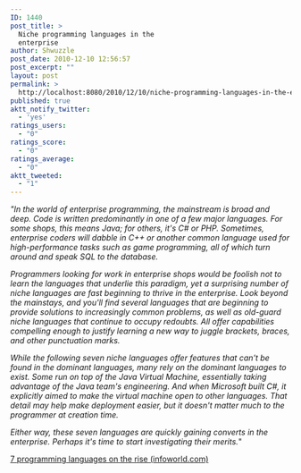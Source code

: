 ```yaml
---
ID: 1440
post_title: >
  Niche programming languages in the
  enterprise
author: Shwuzzle
post_date: 2010-12-10 12:56:57
post_excerpt: ""
layout: post
permalink: >
  http://localhost:8080/2010/12/10/niche-programming-languages-in-the-enterprise/
published: true
aktt_notify_twitter:
  - 'yes'
ratings_users:
  - "0"
ratings_score:
  - "0"
ratings_average:
  - "0"
aktt_tweeted:
  - "1"
---
```

<em>"In the world of enterprise programming, the mainstream is broad and  deep. Code is written predominantly in one of a few major languages. For  some shops, this means Java; for others, it's C# or PHP.  Sometimes, enterprise coders will dabble in C++ or another common  language used for high-performance tasks such as game programming, all  of which turn around and speak SQL to the database. </em>

<em>Programmers  looking for work in enterprise shops would be foolish not to learn the  languages that underlie this paradigm, yet a surprising number of niche  languages are fast beginning to thrive in the enterprise. Look beyond  the mainstays, and you'll find several languages that are beginning to  provide solutions to increasingly common problems, as well as old-guard  niche languages that continue to occupy redoubts. All offer capabilities  compelling enough to justify learning a new way to juggle brackets,  braces, and other punctuation marks.</em>

<em><strong></strong></em>

<em>While  the following seven niche languages offer features that can't be found  in the dominant languages, many rely on the dominant languages to exist.  Some run on top of the Java Virtual Machine, essentially taking  advantage of the Java team's engineering. And when Microsoft built C#,  it explicitly aimed to make the virtual machine open to other languages.  That detail may help make deployment easier, but it doesn't matter much  to the programmer at creation time.</em>

<em>Either way, these seven  languages are quickly gaining converts in the enterprise. Perhaps it's  time to start investigating their merits.</em>"

<a href="http://www.infoworld.com/d/developer-world/7-programming-languages-the-rise-620">7 programming languages on the rise (infoworld.com)</a>